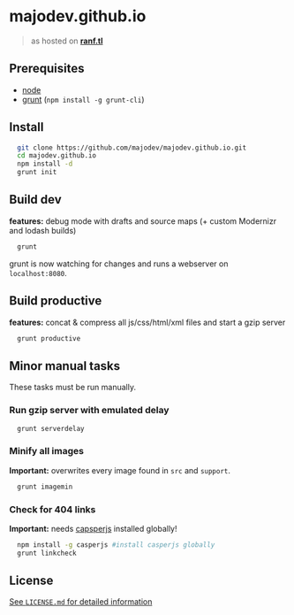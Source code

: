 # majodev.github.io

> as hosted on **[ranf.tl](http://ranf.tl)**

## Prerequisites
- [node](http://nodejs.org/)
- [grunt](http://gruntjs.com/) (`npm install -g grunt-cli`)

## Install
```bash
  git clone https://github.com/majodev/majodev.github.io.git
  cd majodev.github.io
  npm install -d
  grunt init
```

## Build dev
**features:** debug mode with drafts and source maps (+ custom Modernizr and lodash builds)

```bash
  grunt
```

grunt is now watching for changes and runs a webserver on `localhost:8080`.

## Build productive
**features:** concat & compress all js/css/html/xml files and start a gzip server

```bash
  grunt productive
```

## Minor manual tasks
These tasks must be run manually.

### Run gzip server with emulated delay
```bash
  grunt serverdelay
```

### Minify all images
**Important:** overwrites every image found in `src` and `support`.
```bash
  grunt imagemin
```

### Check for 404 links
**Important:** needs [capsperjs](http://casperjs.org/) installed globally!

```bash
  npm install -g casperjs #install casperjs globally
  grunt linkcheck
```

## License
[See `LICENSE.md` for detailed information](https://github.com/majodev/majodev.github.io/blob/source/LICENSE.md)
